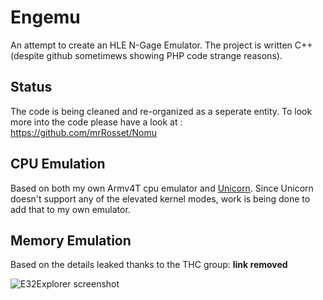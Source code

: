 # Engemu

An attempt to create an HLE N-Gage Emulator. The project is written C++ (despite github sometimews showing PHP code strange reasons).

## Status

The code is being cleaned and re-organized as a seperate entity. To look more into the code please have a look at :
https://github.com/mrRosset/Nomu

## CPU Emulation

Based on both my own Armv4T cpu emulator and [Unicorn](https://www.unicorn-engine.org/). Since Unicorn doesn't support any of the elevated kernel modes, work is being done to add that to my own emulator.

## Memory Emulation

Based on the details leaked thanks to the THC group:
**link removed**

![E32Explorer screenshot](https://i.imgur.com/TArbA3g.png)
